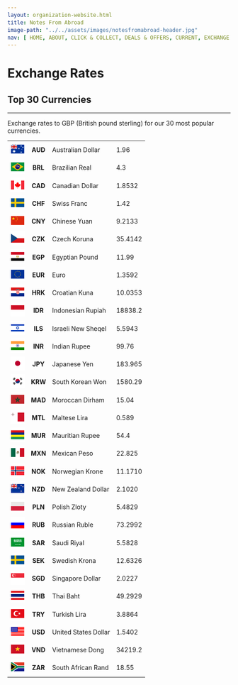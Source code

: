 ```yaml
---
layout: organization-website.html
title: Notes From Abroad
image-path: "../../assets/images/notesfromabroad-header.jpg"
nav: [ HOME, ABOUT, CLICK & COLLECT, DEALS & OFFERS, CURRENT, EXCHANGE RATES ]
---
```

# Exchange Rates

## Top 30 Currencies
***
Exchange rates to GBP (British pound sterling) for our 30 most popular currencies.

|                                           |       |                    |        |
| ----------------------------------------- |:-----:|:-------------------|:-------|
|![](../../assets/images/Australia.png)     |**AUD**|Australian Dollar   |1.96    |
|![](../../assets/images/Brazil.png)        |**BRL**|Brazilian Real      |4.3	    |
|![](../../assets/images/Canada.png)        |**CAD**|Canadian Dollar     |1.8532	|
|![](../../assets/images/Sweden.png)        |**CHF**|Swiss Franc         |1.42	  |
|![](../../assets/images/China.png)         |**CNY**|Chinese Yuan	       |9.2133	|
|![](../../assets/images/Czech-Republic.png)|**CZK**|Czech Koruna	       |35.4142	|
|![](../../assets/images/Egypt.png)         |**EGP**|Egyptian Pound	     |11.99	  |
|![](../../assets/images/European-Union.png)|**EUR**|Euro                |1.3592	|
|![](../../assets/images/Croatia.png)       |**HRK**|Croatian Kuna       |10.0353	|
|![](../../assets/images/Indonesia.png)     |**IDR**|Indonesian Rupiah   |18838.2	|
|![](../../assets/images/Israel.png)        |**ILS**|Israeli New Sheqel  |5.5943	|
|![](../../assets/images/India.png)         |**INR**|Indian Rupee        |99.76	  |
|![](../../assets/images/Japan.png)         |**JPY**|Japanese Yen        |183.965	|
|![](../../assets/images/South-Korea.png)   |**KRW**|South Korean Won    |1580.29	|
|![](../../assets/images/Morocco.png)       |**MAD**|Moroccan Dirham     |15.04	  |
|![](../../assets/images/Malta.png)         |**MTL**|Maltese Lira        |0.589	  |
|![](../../assets/images/Mauritius.png)     |**MUR**|Mauritian Rupee     |54.4	  |
|![](../../assets/images/Mexico.png)        |**MXN**|Mexican Peso        |22.825	|
|![](../../assets/images/Norway.png)        |**NOK**|Norwegian Krone     |11.1710	|
|![](../../assets/images/New-Zealand.png)   |**NZD**|New Zealand Dollar  |2.1020	|
|![](../../assets/images/Poland.png)        |**PLN**|Polish Zloty        |5.4829	|
|![](../../assets/images/Russia.png)        |**RUB**|Russian Ruble       |73.2992	|
|![](../../assets/images/Saudi-Arabia.png)  |**SAR**|Saudi Riyal         |5.5828	|
|![](../../assets/images/Sweden.png)        |**SEK**|Swedish Krona       |12.6326	|
|![](../../assets/images/Singapore.png )    |**SGD**|Singapore Dollar    |2.0227	|
|![](../../assets/images/Thailand.png)      |**THB**|Thai Baht           |49.2929	|
|![](../../assets/images/Turkey.png)        |**TRY**|Turkish Lira        |3.8864	|
|![](../../assets/images/United-States.png) |**USD**|United States Dollar|1.5402	|
|![](../../assets/images/Vietnam.png)       |**VND**|Vietnamese Dong     |34219.2	|
|![](../../assets/images/South-Africa.png)  |**ZAR**|South African Rand  |18.55	  |
